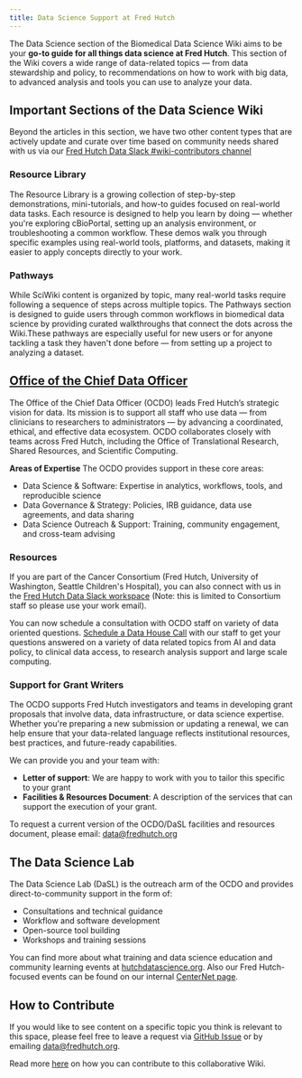 ```yaml
---
title: Data Science Support at Fred Hutch
---
```



The Data Science section of the Biomedical Data Science Wiki aims to be your **go-to guide for all things data science at Fred Hutch**. This section of the Wiki covers a wide range of data-related topics — from data stewardship and policy, to recommendations on how to work with big data, to advanced analysis and tools you can use to analyze your data. 

## Important Sections of the Data Science Wiki
Beyond the articles in this section, we have two other content types that are actively update and curate over time based on community needs shared with us via our [Fred Hutch Data Slack #wiki-contributors channel](https://fhdata.slack.com/archives/C8MSD4002)

### Resource Library
The Resource Library is a growing collection of step-by-step demonstrations, mini-tutorials, and how-to guides focused on real-world data tasks. Each resource is designed to help you learn by doing — whether you're exploring cBioPortal, setting up an analysis environment, or troubleshooting a common workflow. These demos walk you through specific examples using real-world tools, platforms, and datasets, making it easier to apply concepts directly to your work.

### Pathways
While SciWiki content is organized by topic, many real-world tasks require following a sequence of steps across multiple topics. The Pathways section is designed to guide users through common workflows in biomedical data science by providing curated walkthroughs that connect the dots across the Wiki.These pathways are especially useful for new users or for anyone tackling a task they haven't done before — from setting up a project to analyzing a dataset.


## [Office of the Chief Data Officer](https://ocdo.fredhutch.org/)

The Office of the Chief Data Officer (OCDO) leads Fred Hutch’s strategic vision for data. Its mission is to support all staff who use data — from clinicians to researchers to administrators — by advancing a coordinated, ethical, and effective data ecosystem. OCDO collaborates closely with teams across Fred Hutch, including the Office of Translational Research, Shared Resources, and Scientific Computing.

**Areas of Expertise**
The OCDO provides support in these core areas:
- Data Science & Software: Expertise in analytics, workflows, tools, and reproducible science
- Data Governance & Strategy: Policies, IRB guidance, data use agreements, and data sharing
- Data Science Outreach & Support: Training, community engagement, and cross-team advising

### Resources
If you are part of the Cancer Consortium (Fred Hutch, University of Washington, Seattle Children's Hospital), you can also connect with us in the [Fred Hutch Data Slack workspace](https://hutchdatascience.org/joinslack/) (Note: this is limited to Consortium staff so please use your work email).  

You can now schedule a consultation with OCDO staff on variety of data oriented questions. [Schedule a Data House Call](https://ocdo.fredhutch.org/programs/dhc.html) with our staff to get your questions answered on a variety of data related topics from AI and data policy, to clinical data access, to research analysis support and large scale computing.  


### Support for Grant Writers
The OCDO supports Fred Hutch investigators and teams in developing grant proposals that involve data, data infrastructure, or data science expertise. Whether you're preparing a new submission or updating a renewal, we can help ensure that your data-related language reflects institutional resources, best practices, and future-ready capabilities.

We can provide you and your team with:
- **Letter of support**: We are happy to work with you to tailor this specific to your grant
- **Facilities & Resources Document**: A description of the services that can support the execution of your grant. 

To request a current version of the OCDO/DaSL facilities and resources document, please email: [data@fredhutch.org](mailto:data@fredhutch.org)

## The Data Science Lab
The Data Science Lab (DaSL) is the outreach arm of the OCDO and provides direct-to-community support in the form of:
- Consultations and technical guidance
- Workflow and software development
- Open-source tool building
- Workshops and training sessions

You can find more about what training and data science education and community learning events at [hutchdatascience.org](https://hutchdatascience.org/).  Also our Fred Hutch-focused events can be found on our internal [CenterNet page](https://centernet.fredhutch.org/u/data-science-lab.html).



## How to Contribute
If you would like to see content on a specific topic you think is relevant to this space, please feel free to leave a request via [GitHub Issue](https://github.com/FredHutch/wiki/issues) or by emailing [data@fredhutch.org](mailto:data@fredhutch.org).  

Read more [here](https://github.com/FredHutch/wiki?tab=readme-ov-file#content-contribution-and-review-process) on how you can contribute to this collaborative Wiki.


